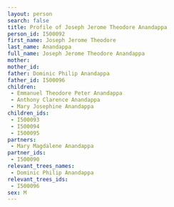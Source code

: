 ```yaml
---
layout: person
search: false
title: Profile of Joseph Jerome Theodore Anandappa
person_id: I500092
first_name: Joseph Jerome Theodore
last_name: Anandappa
full_name: Joseph Jerome Theodore Anandappa
mother: 
mother_id: 
father: Dominic Philip Anandappa
father_id: I500096
children:
 - Emmanuel Theodore Peter Anandappa
 - Anthony Clarence Anandappa
 - Mary Josephine Anandappa
children_ids:
 - I500093
 - I500094
 - I500095
partners:
 - Mary Magdalene Anandappa
partner_ids:
 - I500090
relevant_trees_names:
 - Dominic Philip Anandappa
relevant_trees_ids:
 - I500096
sex: M
---
```


